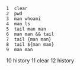     1  clear
    2  pwd
    3  man whoami
    4  man ls
    5  tail man man
    6  man man && tail
    7  tail {man man}
    8  tail ${man man}
    9  man man
   10  history
   11  clear
   12  history
